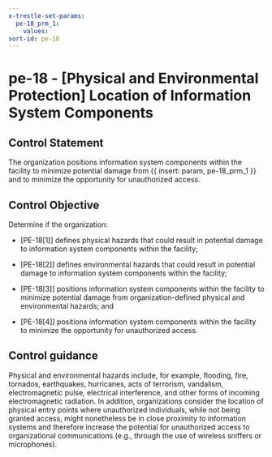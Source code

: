 ```yaml
---
x-trestle-set-params:
  pe-18_prm_1:
    values:
sort-id: pe-18
---
```


# pe-18 - \[Physical and Environmental Protection\] Location of Information System Components

## Control Statement

The organization positions information system components within the facility to minimize potential damage from {{ insert: param, pe-18_prm_1 }} and to minimize the opportunity for unauthorized access.

## Control Objective

Determine if the organization:

- \[PE-18[1]\] defines physical hazards that could result in potential damage to information system components within the facility;

- \[PE-18[2]\] defines environmental hazards that could result in potential damage to information system components within the facility;

- \[PE-18[3]\] positions information system components within the facility to minimize potential damage from organization-defined physical and environmental hazards; and

- \[PE-18[4]\] positions information system components within the facility to minimize the opportunity for unauthorized access.

## Control guidance

Physical and environmental hazards include, for example, flooding, fire, tornados, earthquakes, hurricanes, acts of terrorism, vandalism, electromagnetic pulse, electrical interference, and other forms of incoming electromagnetic radiation. In addition, organizations consider the location of physical entry points where unauthorized individuals, while not being granted access, might nonetheless be in close proximity to information systems and therefore increase the potential for unauthorized access to organizational communications (e.g., through the use of wireless sniffers or microphones).
